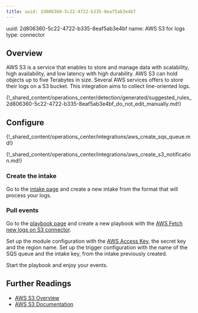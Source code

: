 ```yaml
---
title: uuid: 2d806360-5c22-4722-b335-8eaf5ab3e4bf
---
```


uuid: 2d806360-5c22-4722-b335-8eaf5ab3e4bf
name: AWS S3 for logs
type: connector

## Overview

AWS S3 is a service that enables to store and manage data with scalability, high availability, and low latency with high durability. AWS S3 can hold objects up to five Terabytes in size.
Several AWS services offers to store their logs on a S3 bucket. This integration aims to collect line-oriented logs.

{!_shared_content/operations_center/detection/generated/suggested_rules_2d806360-5c22-4722-b335-8eaf5ab3e4bf_do_not_edit_manually.md!}

## Configure

{!_shared_content/operations_center/integrations/aws_create_sqs_queue.md!}

{!_shared_content/operations_center/integrations/aws_create_s3_notification.md!}

### Create the intake

Go to the [intake page](https://app.sekoia.io/operations/intakes) and create a new intake from the format that will process your logs.

### Pull events

Go to the [playbook page](https://app.sekoia.io/operations/playbooks) and create a new playbook with the [AWS Fetch new logs on S3 connector](../../../../automate/library/aws.md#fetch-new-logs-on-s3).

Set up the module configuration with the [AWS Access Key](https://docs.aws.amazon.com/IAM/latest/UserGuide/id_credentials_access-keys.html), the secret key and the region name. Set up the trigger configuration with the name of the SQS queue and the intake key, from the intake previously created.

Start the playbook and enjoy your events.

## Further Readings

- [AWS S3 Overview](https://aws.amazon.com/s3/)
- [AWS S3 Documentation](https://docs.aws.amazon.com/AmazonS3/latest/userguide/Welcome.html)
